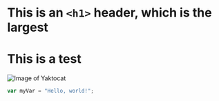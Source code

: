 # This is an `<h1>` header, which is the largest
# This is a test

![Image of Yaktocat](https://octodex.github.com/images/yaktocat.png)

``` javascript
var myVar = "Hello, world!";
```
